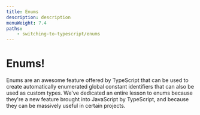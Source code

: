 ```yaml
---
title: Enums
description: description
menuWeight: 7.4
paths:
    - switching-to-typescript/enums
---
```


# [](#enums) Enums!

Enums are an awesome feature offered by TypeScript that can be used to create automatically enumerated global constant identifiers that can also be used as custom types. We've dedicated an entire lesson to enums because they're a new feature brought into JavaScript by TypeScript, and because they can be massively useful in certain projects.
